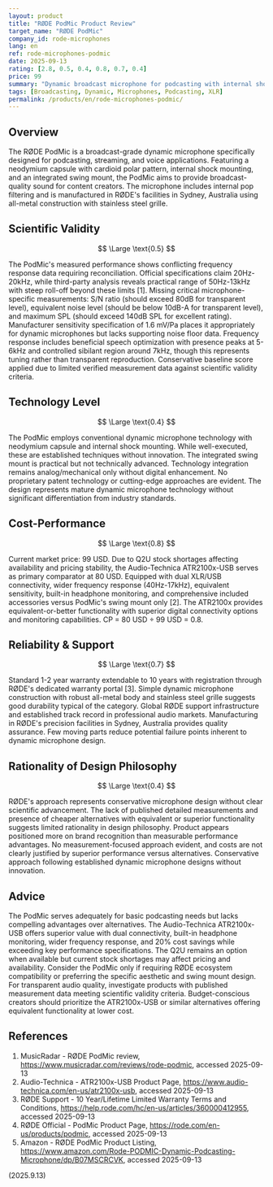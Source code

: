 ```yaml
---
layout: product
title: "RØDE PodMic Product Review"
target_name: "RØDE PodMic"
company_id: rode-microphones
lang: en
ref: rode-microphones-podmic
date: 2025-09-13
rating: [2.8, 0.5, 0.4, 0.8, 0.7, 0.4]
price: 99
summary: "Dynamic broadcast microphone for podcasting with internal shock mounting and swing mount, limited by lack of transparent measurement data and higher cost than equivalent alternatives."
tags: [Broadcasting, Dynamic, Microphones, Podcasting, XLR]
permalink: /products/en/rode-microphones-podmic/
---
```

## Overview

The RØDE PodMic is a broadcast-grade dynamic microphone specifically designed for podcasting, streaming, and voice applications. Featuring a neodymium capsule with cardioid polar pattern, internal shock mounting, and an integrated swing mount, the PodMic aims to provide broadcast-quality sound for content creators. The microphone includes internal pop filtering and is manufactured in RØDE's facilities in Sydney, Australia using all-metal construction with stainless steel grille.

## Scientific Validity

$$ \Large \text{0.5} $$

The PodMic's measured performance shows conflicting frequency response data requiring reconciliation. Official specifications claim 20Hz-20kHz, while third-party analysis reveals practical range of 50Hz-13kHz with steep roll-off beyond these limits [1]. Missing critical microphone-specific measurements: S/N ratio (should exceed 80dB for transparent level), equivalent noise level (should be below 10dB-A for transparent level), and maximum SPL (should exceed 140dB SPL for excellent rating). Manufacturer sensitivity specification of 1.6 mV/Pa places it appropriately for dynamic microphones but lacks supporting noise floor data. Frequency response includes beneficial speech optimization with presence peaks at 5-6kHz and controlled sibilant region around 7kHz, though this represents tuning rather than transparent reproduction. Conservative baseline score applied due to limited verified measurement data against scientific validity criteria.

## Technology Level

$$ \Large \text{0.4} $$

The PodMic employs conventional dynamic microphone technology with neodymium capsule and internal shock mounting. While well-executed, these are established techniques without innovation. The integrated swing mount is practical but not technically advanced. Technology integration remains analog/mechanical only without digital enhancement. No proprietary patent technology or cutting-edge approaches are evident. The design represents mature dynamic microphone technology without significant differentiation from industry standards.

## Cost-Performance

$$ \Large \text{0.8} $$

Current market price: 99 USD. Due to Q2U stock shortages affecting availability and pricing stability, the Audio-Technica ATR2100x-USB serves as primary comparator at 80 USD. Equipped with dual XLR/USB connectivity, wider frequency response (40Hz-17kHz), equivalent sensitivity, built-in headphone monitoring, and comprehensive included accessories versus PodMic's swing mount only [2]. The ATR2100x provides equivalent-or-better functionality with superior digital connectivity options and monitoring capabilities. CP = 80 USD ÷ 99 USD = 0.8.

## Reliability & Support

$$ \Large \text{0.7} $$

Standard 1-2 year warranty extendable to 10 years with registration through RØDE's dedicated warranty portal [3]. Simple dynamic microphone construction with robust all-metal body and stainless steel grille suggests good durability typical of the category. Global RØDE support infrastructure and established track record in professional audio markets. Manufacturing in RØDE's precision facilities in Sydney, Australia provides quality assurance. Few moving parts reduce potential failure points inherent to dynamic microphone design.

## Rationality of Design Philosophy

$$ \Large \text{0.4} $$

RØDE's approach represents conservative microphone design without clear scientific advancement. The lack of published detailed measurements and presence of cheaper alternatives with equivalent or superior functionality suggests limited rationality in design philosophy. Product appears positioned more on brand recognition than measurable performance advantages. No measurement-focused approach evident, and costs are not clearly justified by superior performance versus alternatives. Conservative approach following established dynamic microphone designs without innovation.

## Advice

The PodMic serves adequately for basic podcasting needs but lacks compelling advantages over alternatives. The Audio-Technica ATR2100x-USB offers superior value with dual connectivity, built-in headphone monitoring, wider frequency response, and 20% cost savings while exceeding key performance specifications. The Q2U remains an option when available but current stock shortages may affect pricing and availability. Consider the PodMic only if requiring RØDE ecosystem compatibility or preferring the specific aesthetic and swing mount design. For transparent audio quality, investigate products with published measurement data meeting scientific validity criteria. Budget-conscious creators should prioritize the ATR2100x-USB or similar alternatives offering equivalent functionality at lower cost.

## References

1. MusicRadar - RØDE PodMic review, https://www.musicradar.com/reviews/rode-podmic, accessed 2025-09-13
2. Audio-Technica - ATR2100x-USB Product Page, https://www.audio-technica.com/en-us/atr2100x-usb, accessed 2025-09-13
3. RØDE Support - 10 Year/Lifetime Limited Warranty Terms and Conditions, https://help.rode.com/hc/en-us/articles/360000412955, accessed 2025-09-13
4. RØDE Official - PodMic Product Page, https://rode.com/en-us/products/podmic, accessed 2025-09-13
5. Amazon - RØDE PodMic Product Listing, https://www.amazon.com/Rode-PODMIC-Dynamic-Podcasting-Microphone/dp/B07MSCRCVK, accessed 2025-09-13

(2025.9.13)